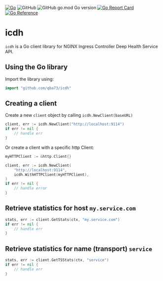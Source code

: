 [![Go](https://github.com/qba73/icdh/actions/workflows/go.yml/badge.svg?branch=main)](https://github.com/qba73/icdh/actions/workflows/go.yml)
![GitHub](https://img.shields.io/github/license/qba73/icdh)
![GitHub go.mod Go version](https://img.shields.io/github/go-mod/go-version/qba73/icdh)
[![Go Report Card](https://goreportcard.com/badge/github.com/qba73/icdh)](https://goreportcard.com/report/github.com/qba73/icdh)
[![Go Reference](https://pkg.go.dev/badge/github.com/qba73/icdh@v0.1.0.svg)](https://pkg.go.dev/github.com/qba73/icdh@v0.1.0)

# icdh

```icdh``` is a Go client library for NGINX Ingress Controller Deep Health Service API.

## Using the Go library

Import the library using:

```go
import "github.com/qba73/icdh"
```

## Creating a client

Create a new ```client``` object by calling ```icdh.NewClient(baseURL)```

```go
client, err := icdh.NewClient("http://localhost:9114")
if err != nil {
    // handle err
}
```

Or create a client with a specific http Client:

```go
myHTTPClient := &http.Client{}

client, err := icdh.NewClient(
    "http://localhost:9114",
    icdh.WithHTTPClient(myHTTPClient),
)
if err != nil {
    // handle error
}
```

## Retrieve statistics for host `my.service.com`

```go
stats, err := client.GetStats(ctx, "my.service.com")
if err != nil {
    // handle err
}
```

## Retrieve statistics for name (transport) `service`

```go
stats, err := client.GetTSStats(ctx, "service")
if err != nil {
    // handle err
}
```
